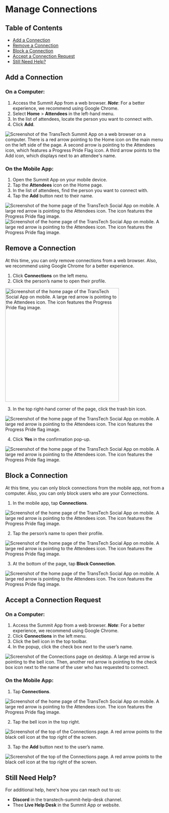 # Manage Connections

## **Table of Contents**
* [Add a Connection]()
* [Remove a Connection]()
* [Block a Connection]()
* [Accept a Connection Request]()
* [Still Need Help?]()

## **Add a Connection**

### **On a Computer:**
  1. Access the Summit App from a web browser. **_Note_**: For a better experience, we recommend using Google Chrome.
  2. Select **Home** > **Attendees** in the left-hand menu.
  3. In the list of attendees, locate the person you want to connect with. 
  4. Click **Add**.

  ![Screenshot of the TransTech Summit App on a web browser on a computer. There is a red arrow pointing to the Home icon on the main menu on the left side of the page. A second arrow is pointing to the Attendees icon, which features a Progress Pride Flag icon. A third arrow points to the Add icon, which displays next to an attendee's name.](https://github.com/maddie35/maddie.github.io/assets/147114265/595f6dae-a53b-45ef-86c5-b23427178c6f)

### **On the Mobile App:** 
  1. Open the Summit App on your mobile device.
  2. Tap the **Attendees** icon on the Home page.
  3. In the list of attendees, find the person you want to connect with. 
  4. Tap the **Add** button next to their name.

  ![Screenshot of the home page of the TransTech Social App on mobile. A large red arrow is pointing to the Attendees icon. The icon features the Progress Pride flag image.](https://github.com/maddie35/maddie.github.io/assets/147114265/bf9c7d02-7011-433d-9733-642ce7a7129e)
  ![Screenshot of the home page of the TransTech Social App on mobile. A large red arrow is pointing to the Attendees icon. The icon features the Progress Pride flag image.](https://github.com/maddie35/maddie.github.io/assets/147114265/5826d6ae-076c-4583-9029-def7e8fc66da)


## **Remove a Connection**
At this time, you can only remove connections from a web browser. Also, we recommend using Google Chrome for a better experience. 

  1. Click **Connections** on the left menu.
  2. Click the person’s name to open their profile.

  <img width="360" alt="Screenshot of the home page of the TransTech Social App on mobile. A large red arrow is pointing to the Attendees icon. The icon features the Progress Pride flag image." src="https://github.com/maddie35/maddie.github.io/assets/147114265/2a5fedf0-efc8-4b23-9fae-946237e99443">

  3. In the top right-hand corner of the page, click the trash bin icon.

  ![Screenshot of the home page of the TransTech Social App on mobile. A large red arrow is pointing to the Attendees icon. The icon features the Progress Pride flag image.](https://github.com/maddie35/maddie.github.io/assets/147114265/7efb411d-1ab0-446c-91e3-bafb5c990496)

  4. Click **Yes** in the confirmation pop-up. 

![Screenshot of the home page of the TransTech Social App on mobile. A large red arrow is pointing to the Attendees icon. The icon features the Progress Pride flag image.](https://github.com/maddie35/maddie.github.io/assets/147114265/a5f2bf6f-278e-4069-9cd1-b29a985fe3e0)


## **Block a Connection**
At this time, you can only block connections from the mobile app, not from a computer. Also, you can only block users who are your Connections.
  1. In the mobile app, tap **Connections**.

  ![Screenshot of the home page of the TransTech Social App on mobile. A large red arrow is pointing to the Attendees icon. The icon features the Progress Pride flag image.](https://github.com/maddie35/maddie.github.io/assets/147114265/b5ffd08a-4868-4916-9dba-c735750e109a)


  2. Tap the person’s name to open their profile.

  ![Screenshot of the home page of the TransTech Social App on mobile. A large red arrow is pointing to the Attendees icon. The icon features the Progress Pride flag image.](https://github.com/maddie35/maddie.github.io/assets/147114265/01f3e920-4c71-4c03-b107-589ed89c0c18)


  3. At the bottom of the page, tap **Block Connection**. 

  ![Screenshot of the home page of the TransTech Social App on mobile. A large red arrow is pointing to the Attendees icon. The icon features the Progress Pride flag image.](https://github.com/maddie35/maddie.github.io/assets/147114265/d800e3b5-1eca-4fde-9727-30c3742641d2)


## **Accept a Connection Request**

### **On a Computer:**
  1. Access the Summit App from a web browser. **_Note_**: For a better experience, we recommend using Google Chrome.
  2. Click **Connections** in the left menu.
  3. Click the bell icon in the top toolbar.
  4. In the popup, click the check box next to the user’s name.

  ![Screenshot of the Connections page on desktop. A large red arrow is pointing to the bell icon. Then, another red arrow is pointing to the check box icon next to the name of the user who has requested to connect.](https://github.com/maddie35/maddie.github.io/assets/147114265/1c30e316-d7f7-4247-a121-a1dc2a456d5b)

### **On the Mobile App:**
  1. Tap **Connections**. 

  ![Screenshot of the home page of the TransTech Social App on mobile. A large red arrow is pointing to the Attendees icon. The icon features the Progress Pride flag image.](https://github.com/maddie35/maddie.github.io/assets/147114265/a579a942-deba-455e-b5c0-de153e0e7da0)


  2. Tap the bell icon in the top right.

  ![Screenshot of the top of the Connections page. A red arrow points to the black cell icon at the top right of the screen.](https://github.com/maddie35/maddie.github.io/assets/147114265/62396d9d-defc-49b0-a68c-8a0ba39d91ad)


  3. Tap the **Add** button next to the user’s name.

  ![Screenshot of the top of the Connections page. A red arrow points to the black cell icon at the top right of the screen.](https://github.com/maddie35/maddie.github.io/assets/147114265/d9134bc7-06ae-40bd-9975-65d2eec3803c)


## **Still Need Help?**

For additional help, here's how you can reach out to us:
* **Discord** in the transtech-summit-help-desk channel.
* Thee **Live Help Desk** in the Summit App or website.
